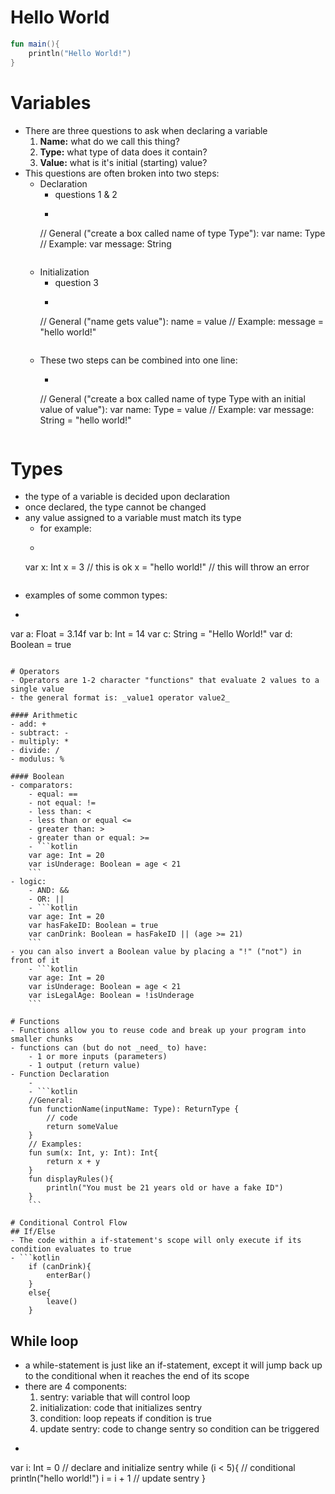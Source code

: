 # Hello World
```kotlin
fun main(){
    println("Hello World!")
}
```

# Variables
- There are three questions to ask when declaring a variable
    1. __Name:__ what do we call this thing?
    1. __Type:__ what type of data does it contain?
    1. __Value:__ what is it's initial (starting) value?
- This questions are often broken into two steps:
    - Declaration
        - questions 1 & 2
        - ```kotlin
        // General ("create a box called name of type Type"):
        var name: Type
        // Example:
        var message: String
        ```
    - Initialization
        - question 3
        - ```kotlin
        // General ("name gets value"):
        name = value
        // Example:
        message = "hello world!"
        ```
    - These two steps can be combined into one line:
        - ```kotlin
        // General ("create a box called name of type Type with an initial value of value"):
        var name: Type = value
        // Example:
        var message: String = "hello world!"
        ```

# Types
- the type of a variable is decided upon declaration
- once declared, the type cannot be changed
- any value assigned to a variable must match its type
    - for example:
    - ```kotlin
    var x: Int
    x = 3               // this is ok
    x = "hello world!" // this will throw an error
    ```
- examples of some common types:
- ```kotlin
var a: Float = 3.14f
var b: Int = 14
var c: String = "Hello World!"
var d: Boolean = true
```

# Operators
- Operators are 1-2 character "functions" that evaluate 2 values to a single value
- the general format is: _value1 operator value2_

#### Arithmetic
- add: +
- subtract: -
- multiply: *
- divide: /
- modulus: %

#### Boolean
- comparators:
    - equal: ==
    - not equal: !=
    - less than: <
    - less than or equal <=
    - greater than: >
    - greater than or equal: >=
    - ```kotlin
    var age: Int = 20
    var isUnderage: Boolean = age < 21
    ```
- logic:
    - AND: &&
    - OR: ||
    - ```kotlin
    var age: Int = 20
    var hasFakeID: Boolean = true
    var canDrink: Boolean = hasFakeID || (age >= 21)
    ```
- you can also invert a Boolean value by placing a "!" ("not") in front of it
    - ```kotlin
    var age: Int = 20
    var isUnderage: Boolean = age < 21
    var isLegalAge: Boolean = !isUnderage
    ```

# Functions
- Functions allow you to reuse code and break up your program into smaller chunks
- functions can (but do not _need_ to) have:
    - 1 or more inputs (parameters)
    - 1 output (return value)
- Function Declaration
    -
    - ```kotlin
    //General:
    fun functionName(inputName: Type): ReturnType {
        // code
        return someValue
    }
    // Examples:
    fun sum(x: Int, y: Int): Int{
        return x + y
    }
    fun displayRules(){
        println("You must be 21 years old or have a fake ID")
    }
    ```

# Conditional Control Flow
## If/Else
- The code within a if-statement's scope will only execute if its condition evaluates to true
- ```kotlin
    if (canDrink){
        enterBar()
    }
    else{
        leave()
    }
```

## While loop
- a while-statement is just like an if-statement, except it will jump back up to the conditional when it reaches the end of its scope
- there are 4 components:
    1. sentry: variable that will control loop
    1. initialization: code that initializes sentry
    1. condition: loop repeats if condition is true
    1. update sentry: code to change sentry so condition can be triggered
- ```kotlin
var i: Int = 0              // declare and initialize sentry
while (i < 5){              // conditional
    println("hello world!")
    i = i + 1               // update sentry
}
```
